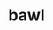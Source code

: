 ---
category: 4-letters
denotation: null
name: bawl
reference_link: https://www.etymonline.com/word/bawl
root_language: null
root_name: null
title: bawl
type: free
word_sums:
- respelling: bawl
  sum: 'Bawl + '
---